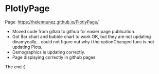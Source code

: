 # PlotlyPage

Page:  https://helennunez.github.io/PlotlyPage/

- Moved code from gitlab to github for easier page publication.
- Got Bar chart and bubble chart to work OK, but they are not updating dinamycally... could not figure out why i the optionChanged func is not updating Plots.
- Demographics is updating correctly.
- Page displaying correctly in github pages

The end :)
